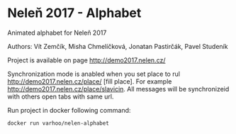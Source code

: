 # Neleň 2017 - Alphabet

Animated alphabet for Neleň 2017

Authors: Vít Zemčík, Misha Chmelíčková, Jonatan Pastirčák, Pavel Studeník

Project is available on page http://demo2017.nelen.cz/

Synchronization mode is anabled when you set place to rul http://demo2017.nelen.cz/place/ [fill place].
For example http://demo2017.nelen.cz/place/slavicin. All messages will be synchronizeid with others open tabs with same url. 

Run project in docker following command:

```
docker run varhoo/nelen-alphabet
```
